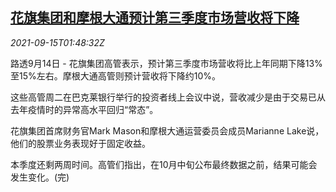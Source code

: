 <!--1631671262000-->
[花旗集团和摩根大通预计第三季度市场营收将下降](https://cn.reuters.com/article/citibank-morgan-chase-revenue-forecast-0-idCNKBS2GB05H)
------

<div><i>2021-09-15T01:48:32Z</i></div><p>路透9月14日 - 花旗集团高管表示，预计第三季度市场营收将比上年同期下降13%至15%左右。摩根大通高管则预计营收将下降约10%。</p><p>这些高管周二在巴克莱银行举行的投资者线上会议中说，营收减少是由于交易已从去年疫情时的异常高水平回归“常态”。</p><p>花旗集团首席财务官Mark Mason和摩根大通运营委员会成员Marianne Lake说，他们的股票业务表现好于固定收益。</p><p>本季度还剩两周时间。高管们指出，在10月中旬公布最终数据之前，结果可能会发生变化。(完)</p>
